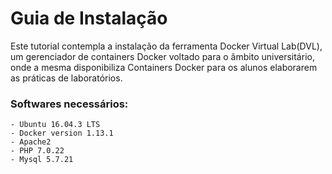# Guia de Instalação

Este tutorial contempla a instalação da ferramenta Docker Virtual Lab(DVL), um gerenciador de containers Docker voltado para o âmbito universitário, onde a mesma disponibiliza Containers Docker para os alunos elaborarem as práticas de laboratórios.

### Softwares necessários:
	- Ubuntu 16.04.3 LTS
	- Docker version 1.13.1
	- Apache2
	- PHP 7.0.22
	- Mysql 5.7.21

